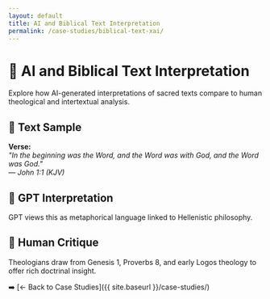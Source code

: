 ```yaml
---
layout: default
title: AI and Biblical Text Interpretation
permalink: /case-studies/biblical-text-xai/
---
```


# 📖 AI and Biblical Text Interpretation

Explore how AI-generated interpretations of sacred texts compare to human theological and intertextual analysis.

## 📜 Text Sample

**Verse:**  
_"In the beginning was the Word, and the Word was with God, and the Word was God."_  
— *John 1:1 (KJV)*

## 🤖 GPT Interpretation

GPT views this as metaphorical language linked to Hellenistic philosophy.

## 🧠 Human Critique

Theologians draw from Genesis 1, Proverbs 8, and early Logos theology to offer rich doctrinal insight.

➡️ [← Back to Case Studies]({{ site.baseurl }}/case-studies/)
